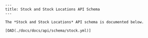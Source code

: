 
    ---
    title: Stock and Stock Locations API Schema
    ---

    The *Stock and Stock Locations* API schema is documented below.

    [OAD(./docs/docs/api/schema/stock.yml)]
